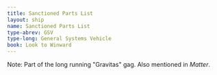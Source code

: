 ```yaml
---
title: Sanctioned Parts List
layout: ship
name: Sanctioned Parts List
type-abrev: GSV
type-long: General Systems Vehicle
book: Look to Winward
---
```


<span class="note">Note:</span> Part of the long running "Gravitas" gag. Also mentioned in <em>Matter</em>.

